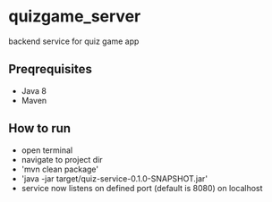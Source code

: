 # quizgame_server
backend service for quiz game app


## Preqrequisites
- Java 8
- Maven

## How to run
- open terminal
- navigate to project dir
- 'mvn clean package'
- 'java -jar target/quiz-service-0.1.0-SNAPSHOT.jar'
- service now listens on defined port (default is 8080) on localhost
